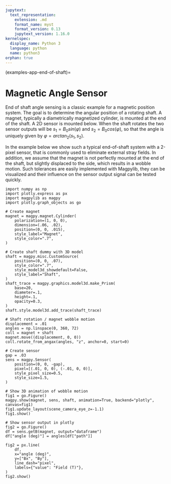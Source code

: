 ```yaml
---
jupytext:
  text_representation:
    extension: .md
    format_name: myst
    format_version: 0.13
    jupytext_version: 1.16.0
kernelspec:
  display_name: Python 3
  language: python
  name: python3
orphan: true
---
```


(examples-app-end-of-shaft)=

# Magnetic Angle Sensor

End of shaft angle sensing is a classic example for a magnetic position system. The goal is to determine the angular position of a rotating shaft. A magnet, typically a diametrically magnetized cylinder, is mounted at the end of the shaft. A 2D sensor is mounted below. When the shaft rotates the two sensor outputs will be $s_1=B_0 sin(\varphi)$ and $s_2=B_0 cos(\varphi)$, so that the angle is uniquely given by $\varphi = arctan_2(s_1,s_2)$.

In the example below we show such a typical end-of-shaft system with a 2-pixel sensor, that is commonly used to eliminate external stray fields. In addition, we assume that the magnet is not perfectly mounted at the end of the shaft, but slightly displaced to the side, which results in a wobble motion. Such tolerances are easily implemented with Magpylib, they can be visualized and their influence on the sensor output signal can be tested quickly.

```{code-cell} ipython3
import numpy as np
import plotly.express as px
import magpylib as magpy
import plotly.graph_objects as go

# Create magnet
magnet = magpy.magnet.Cylinder(
    polarization=(1, 0, 0),
    dimension=(.06, .02),
    position=(0, 0, .015),
    style_label="Magnet",
    style_color=".7",
)

# Create shaft dummy with 3D model
shaft = magpy.misc.CustomSource(
    position=(0, 0, .07),
    style_color=".7",
    style_model3d_showdefault=False,
    style_label="Shaft",
)
shaft_trace = magpy.graphics.model3d.make_Prism(
    base=20,
    diameter=.1,
    height=.1,
    opacity=0.3,
)
shaft.style.model3d.add_trace(shaft_trace)

# Shaft rotation / magnet wobble motion
displacement = .01
angles = np.linspace(0, 360, 72)
coll = magnet + shaft
magnet.move((displacement, 0, 0))
coll.rotate_from_angax(angles, "z", anchor=0, start=0)

# Create sensor
gap = .03
sens = magpy.Sensor(
    position=(0, 0, -gap),
    pixel=[(.01, 0, 0), (-.01, 0, 0)],
    style_pixel_size=0.5,
    style_size=1.5,
)

# Show 3D animation of wobble motion
fig1 = go.Figure()
magpy.show(magnet, sens, shaft, animation=True, backend="plotly", canvas=fig1)
fig1.update_layout(scene_camera_eye_z=-1.1)
fig1.show()

# Show sensor output in plotly
fig2 = go.Figure()
df = sens.getB(magnet, output="dataframe")
df["angle (deg)"] = angles[df["path"]]

fig2 = px.line(
    df,
    x="angle (deg)",
    y=["Bx", "By"],
    line_dash="pixel",
    labels={"value": "Field (T)"},
)
fig2.show()
```

```{code-cell} ipython3

```

